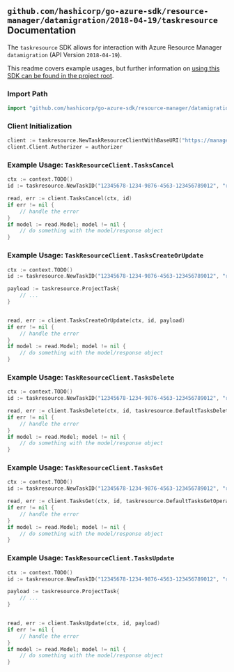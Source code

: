 
## `github.com/hashicorp/go-azure-sdk/resource-manager/datamigration/2018-04-19/taskresource` Documentation

The `taskresource` SDK allows for interaction with Azure Resource Manager `datamigration` (API Version `2018-04-19`).

This readme covers example usages, but further information on [using this SDK can be found in the project root](https://github.com/hashicorp/go-azure-sdk/tree/main/docs).

### Import Path

```go
import "github.com/hashicorp/go-azure-sdk/resource-manager/datamigration/2018-04-19/taskresource"
```


### Client Initialization

```go
client := taskresource.NewTaskResourceClientWithBaseURI("https://management.azure.com")
client.Client.Authorizer = authorizer
```


### Example Usage: `TaskResourceClient.TasksCancel`

```go
ctx := context.TODO()
id := taskresource.NewTaskID("12345678-1234-9876-4563-123456789012", "resourceGroupName", "serviceName", "projectName", "taskName")

read, err := client.TasksCancel(ctx, id)
if err != nil {
	// handle the error
}
if model := read.Model; model != nil {
	// do something with the model/response object
}
```


### Example Usage: `TaskResourceClient.TasksCreateOrUpdate`

```go
ctx := context.TODO()
id := taskresource.NewTaskID("12345678-1234-9876-4563-123456789012", "resourceGroupName", "serviceName", "projectName", "taskName")

payload := taskresource.ProjectTask{
	// ...
}


read, err := client.TasksCreateOrUpdate(ctx, id, payload)
if err != nil {
	// handle the error
}
if model := read.Model; model != nil {
	// do something with the model/response object
}
```


### Example Usage: `TaskResourceClient.TasksDelete`

```go
ctx := context.TODO()
id := taskresource.NewTaskID("12345678-1234-9876-4563-123456789012", "resourceGroupName", "serviceName", "projectName", "taskName")

read, err := client.TasksDelete(ctx, id, taskresource.DefaultTasksDeleteOperationOptions())
if err != nil {
	// handle the error
}
if model := read.Model; model != nil {
	// do something with the model/response object
}
```


### Example Usage: `TaskResourceClient.TasksGet`

```go
ctx := context.TODO()
id := taskresource.NewTaskID("12345678-1234-9876-4563-123456789012", "resourceGroupName", "serviceName", "projectName", "taskName")

read, err := client.TasksGet(ctx, id, taskresource.DefaultTasksGetOperationOptions())
if err != nil {
	// handle the error
}
if model := read.Model; model != nil {
	// do something with the model/response object
}
```


### Example Usage: `TaskResourceClient.TasksUpdate`

```go
ctx := context.TODO()
id := taskresource.NewTaskID("12345678-1234-9876-4563-123456789012", "resourceGroupName", "serviceName", "projectName", "taskName")

payload := taskresource.ProjectTask{
	// ...
}


read, err := client.TasksUpdate(ctx, id, payload)
if err != nil {
	// handle the error
}
if model := read.Model; model != nil {
	// do something with the model/response object
}
```

